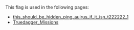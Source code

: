 This flag is used in the following pages:
 - [this_should_be_hidden_ping_auirus_if_it_isn_t222222_1](../events/this_should_be_hidden_ping_auirus_if_it_isn_t222222_1.md)
 - [Truedagger_Missions](../missions/Truedagger_Missions.md)
